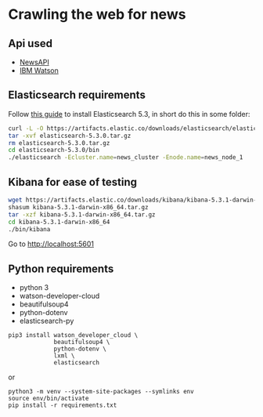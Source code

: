 # Crawling the web for news

## Api used
* [NewsAPI](https://newsapi.org)
* [IBM Watson](https://www.ibm.com/watson/developercloud/natural-language-understanding.html)

## Elasticsearch requirements

Follow [this guide](https://www.elastic.co/guide/en/elasticsearch/reference/5.3/_installation.html)
to install Elasticsearch 5.3, in short do this in some folder:

```bash
curl -L -O https://artifacts.elastic.co/downloads/elasticsearch/elasticsearch-5.3.0.tar.gz
tar -xvf elasticsearch-5.3.0.tar.gz
rm elasticsearch-5.3.0.tar.gz
cd elasticsearch-5.3.0/bin
./elasticsearch -Ecluster.name=news_cluster -Enode.name=news_node_1
```

## Kibana for ease of testing

```bash
wget https://artifacts.elastic.co/downloads/kibana/kibana-5.3.1-darwin-x86_64.tar.gz
shasum kibana-5.3.1-darwin-x86_64.tar.gz
tar -xzf kibana-5.3.1-darwin-x86_64.tar.gz
cd kibana-5.3.1-darwin-x86_64
./bin/kibana
```

Go to [http://localhost:5601](http://localhost:5601)

## Python requirements
* python 3
* watson-developer-cloud
* beautifulsoup4
* python-dotenv
* elasticsearch-py
```
pip3 install watson_developer_cloud \
             beautifulsoup4 \
             python-dotenv \
             lxml \
             elasticsearch
```

or

```
python3 -m venv --system-site-packages --symlinks env
source env/bin/activate
pip install -r requirements.txt
```
